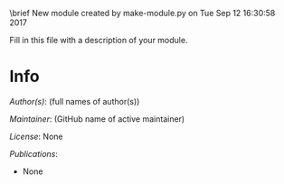 \brief New module created by make-module.py on Tue Sep 12 16:30:58 2017

Fill in this file with a description of your module.

# Info

_Author(s)_: (full names of author(s))

_Maintainer_: (GitHub name of active maintainer)

_License_: None

_Publications_:
- None
